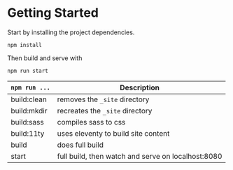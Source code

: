 # Getting Started

Start by installing the project dependencies.

```
npm install
```

Then build and serve with

```
npm run start
```

| `npm run ...` | Description                                        |
| ------------- | -------------------------------------------------- |
| build:clean   | removes the `_site` directory                      |
| build:mkdir   | recreates the `_site` directory                    |
| build:sass    | compiles sass to css                               |
| build:11ty    | uses eleventy to build site content                |
| build         | does full build                                    |
| start         | full build, then watch and serve on localhost:8080 |
